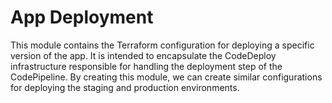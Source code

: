 # App Deployment

This module contains the Terraform configuration for deploying a specific
version of the app. It is intended to encapsulate the CodeDeploy infrastructure
responsible for handling the deployment step of the CodePipeline. By creating
this module, we can create similar configurations for deploying the staging and
production environments.
